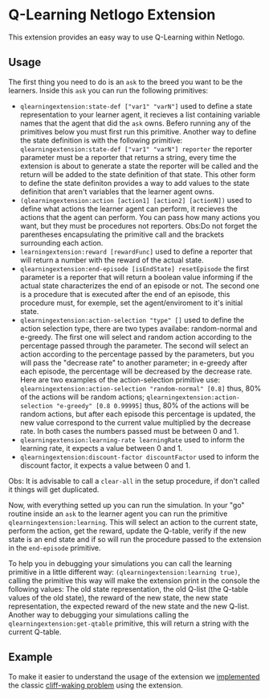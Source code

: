 # Q-Learning Netlogo Extension

This extension provides an easy way to use Q-Learning within Netlogo.

## Usage

The first thing you need to do is an `ask` to the breed you want to be the learners. Inside this `ask` you can run the following primitives:

* `qlearningextension:state-def ["var1" "varN"]` used to define a state representation to your learner agent, it recieves a list containing variable names that the agent that did the `ask` owns. Befero running any of the primitives below you must first run this primitive. Another way to define the state definition is with the following primitive: `qlearningextension:state-def ["var1" "varN"] reporter` the reporter parameter must be a reporter that returns a string, every time the extension is about to generate a state the reporter will be called and the return will be added to the state definition of that state. This other form to define the state definiton provides a way to add values to the state definition that aren't variables that the learner agent owns.
* `(qlearningextension:action [action1] [action2] [actionN])` used to define what actions the learner agent can perform, it recieves the actions that the agent can perform. You can pass how many actions you want, but they must be procedures not reporters. Obs:Do not forget the parentheses encapsulating the primitive call and the brackets surrounding each action.
* `learningextension:reward [rewardFunc]` used to define a reporter that will return a number with the reward of the actual state.
* `qlearningextension:end-episode [isEndState] resetEpisode` the first parameter is a reporter that will return a boolean value informing if the actual state characterizes the end of an episode or not. The second one is a procedure that is executed after the end of an episode, this procedure must, for exemple, set the agent/enviroment to it's initial state.
* `qlearningextension:action-selection "type" []` used to define the action selection type, there are two types availabe: random-normal and e-greedy. The first one will select and random action according to the percentage passed through the parameter. The second will select an action according to the percentage passed by the parameters, but you will pass the "decrease rate" to another parameter; in e-greedy after each episode, the percentage will be decreased by the decrease rate. Here are two examples of the action-selection primitive use: `qlearningextension:action-selection "random-normal" [0.8]` thus, 80% of the actions will be random actions; `qlearningextension:action-selection "e-greedy" [0.8 0.99995]` thus, 80% of the actions will be random actions, but after each episode this percentage is updated, the new value correspond to the current value multiplied by the decrease rate. In both cases the numbers passed must be between 0 and 1.
* `qlearningextension:learning-rate learningRate` used to inform the learning rate, it expects a value between 0 and 1.
* `qlearningextension:discount-factor discountFactor` used to inform the discount factor, it expects a value between 0 and 1.

Obs: It is advisable to call a `clear-all` in the setup procedure, if don't called it things will get duplicated.

Now, with everything setted up you can run the simulation. In your "go" routine inside an `ask` to the learner agent you can run the primitive `qlearningextension:learning`. This will select an action to the current state, perform the action, get the reward, update the Q-table, verify if the new state is an end state and if so will run the procedure passed to the extension in the `end-episode` primitive.

To help you in debugging your simulations you can call the learning primitive in a little different way: `(qlearningextension:learning true)`, calling the primitive this way will make the extension print in the console the following values: The old state representation, the old Q-list (the Q-table values of the old state), the reward of the new state, the new state representation, the expected reward of the new state and the new Q-list. Another way to debugging your simulations calling the `qlearningextension:get-qtable` primitive, this will return a string with the current Q-table.

## Example

To make it easier to understand the usage of the extension we [implemented](https://github.com/KevinKons/qlearning-netlogo-extension/blob/v0.2/cliff-walking.nlogo) the classic [cliff-waking problem](https://medium.com/@lgvaz/understanding-q-learning-the-cliff-walking-problem-80198921abbc) using the extension.
